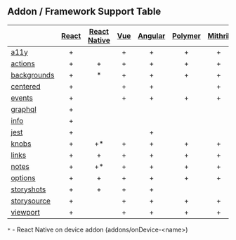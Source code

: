 ## Addon / Framework Support Table

| | [React](app/react)|[React Native](app/react-native)|[Vue](app/vue)|[Angular](app/angular)| [Polymer](app/polymer)| [Mithril](app/mithril)| [HTML](app/html)| [Marko](app/marko)| [Svelte](app/svelte)| [Riot](app/riot)|
| ----------- |:-------:|:-------:|:-------:|:-------:|:-------:|:-------:|:-------:|:-------:|:-------:|:-------:|
|[a11y](addons/a11y)              |+| |+|+|+|+|+|+| | |
|[actions](addons/actions)        |+|+|+|+|+|+|+|+|+|+|
|[backgrounds](addons/backgrounds)  |+|*|+|+|+|+|+|+|+|+|
|[centered](addons/centered)      |+| |+|+| |+|+| |+| |
|[events](addons/events)          |+| |+|+|+|+|+|+| | |
|[graphql](addons/graphql)        |+| | | | | | | | | |
|[info](addons/info)              |+| | | | | | | | | |
|[jest](addons/jest)              |+| | |+| | |+| | | |
|[knobs](addons/knobs)            |+|+*|+|+|+|+|+|+|+|+|
|[links](addons/links)            |+|+|+|+|+|+|+| |+|+|
|[notes](addons/notes)            |+|+*|+|+|+|+|+| |+|+|
|[options](addons/options)        |+|+|+|+|+|+|+| |+|+|
|[storyshots](addons/storyshots)  |+|+|+|+| | |+| |+|+|
|[storysource](addons/storysource)|+| |+|+|+|+|+|+|+|+|
|[viewport](addons/viewport)      |+| |+|+|+|+|+|+|+|+|

`*` - React Native on device addon (addons/onDevice-\<name>) 
